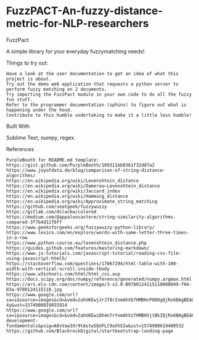 # FuzzPACT-An-fuzzy-distance-metric-for-NLP-researchers
FuzzPact

A simple library for your everyday fuzzymatching needs!

Things to try out:

    Have a look at the user documentation to get an idea of what this project is about.
    Try out the demo web application that requests a python server to perform fuzzy matching on 2 documents.
    Try importing the FuzzPact module in your own code to do all the fuzzy fun stuff.
    Refer to the programmer documentation (sphinx) to figure out what is happening under the hood.
    Contribute to this humble undertaking to make it a little less humble!

Built With

Sublime Text,
numpy,
regex.

References

    PurpleBooth for README.md template: https://gist.github.com/PurpleBooth/109311bb0361f32d87a2
    https://www.joyofdata.de/blog/comparison-of-string-distance-algorithms/
    https://en.wikipedia.org/wiki/Levenshtein_distance
    https://en.wikipedia.org/wiki/Damerau–Levenshtein_distance
    https://en.wikipedia.org/wiki/Jaccard_index
    https://en.wikipedia.org/wiki/Hamming_distance
    https://en.wikipedia.org/wiki/Approximate_string_matching
    https://github.com/seatgeek/fuzzywuzzy
    https://gitlab.com/dslackw/colored
    https://medium.com/@appaloosastore/string-similarity-algorithms-compared-3f7b4d12f0ff
    https://www.geeksforgeeks.org/fuzzywuzzy-python-library/
    https://www.lexico.com/en/explore/words-with-same-letter-three-times-in-a-row
    https://www.python-course.eu/levenshtein_distance.php
    https://guides.github.com/features/mastering-markdown/
    https://www.js-tutorials.com/javascript-tutorial/reading-csv-file-using-javascript-html5/
    https://stackoverflow.com/questions/17067294/html-table-with-100-width-with-vertical-scroll-inside-tbody
    https://www.w3schools.com/html/html_css.asp
    https://docs.scipy.org/doc/numpy/reference/generated/numpy.argmax.html
    https://ars.els-cdn.com/content/image/3-s2.0-B9780124115118000049-f04-03a-9780124115118.jpg
    https://www.google.com/url?sa=i&source=images&cd=&ved=2ahUKEwjJrJT8rInmAhVb7HMBHcP0D0gQjRx6BAgBEAQ&url=https%3A%2F%2Fen.wikipedia.org%2Fwiki%2FLatent_semantic_analysis&psig=AOvVaw0ikXTmos9mQlQfEOKYv-4y&ust=1574908019855914
    https://www.google.com/url?sa=i&source=images&cd=&ved=2ahUKEwiOh4n7rYnmAhVz7HMBHVjtBkIQjRx6BAgBEAQ&url=https%3A%2F%2Fwww.edx.org%2Fcourse%2Fsoftware-development-fundamentals&psig=AOvVaw3Xr9tAstwSbUFLC9aVhSIw&ust=1574908619400532
    https://github.com/BlackrockDigital/startbootstrap-landing-page

